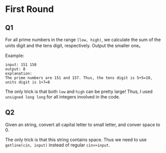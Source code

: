 # First Round

## Q1

For all prime numbers in the range `[low, high)`, we calculate the sum of the units digit and the tens digit, respectively. 
Output the smaller one。

Example:

    input: 151 158
    output: 8
    explanation:
    The prime numbers are 151 and 157. Thus, the tens digit is 5+5=10, units digit is 1+7=8
    
The only trick is that both `low` and `high` can be pretty large! Thus, I used `unsigned long long` for all integers involved in the code.    
    
## Q2

Given an string, convert all capital letter to small letter, and conver space to 0.

The only trick is that this string contains space. 
Thus we need to use `getline(cin, input)` instead of regular `cin>>input`.
